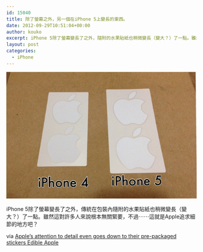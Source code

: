 ```yaml
---
id: 15040
title: 除了螢幕之外，另一個在iPhone 5上變長的東西。
date: 2012-09-29T10:51:04+00:00
author: kouko
excerpt: iPhone 5除了螢幕變長了之外，隨附的水果貼紙也稍微變長（變大？）了一點。雖然這對許多人來說根本無關緊要，不過⋯⋯這就是Apple追求細節的地方吧？
layout: post
categories:
  - iPhone
---
```

<img alt="iPhone4_iPhone5_applelogosticker" border="0" height="" src="/img/2012-09-29-apples-attention-to-detail-even-goes-down-to-their-pre-packaged-stickers/iPhone4_iPhone5_applelogosticker.jpg" title="iPhone4_iPhone5_applelogosticker.jpg" width="525" />

iPhone 5除了螢幕變長了之外，傳統在包裝內隨附的水果貼紙也稍微變長（變大？）了一點。雖然這對許多人來說根本無關緊要，不過⋯⋯這就是Apple追求細節的地方吧？


via&nbsp;[Apple&rsquo;s attention to detail even goes down to their pre-packaged stickers Edible Apple](http://www.edibleapple.com/2012/09/28/apples-attention-to-detail-even-goes-down-to-their-pre-packaged-stickers/?utm_source=feedburner&utm_medium=feed&utm_campaign=Feed%3A+EdibleApple+%28Edible+Apple%29&utm_content=Google+Reader)
